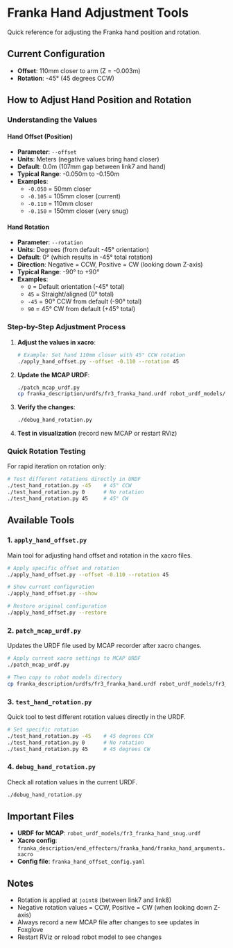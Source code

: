 # Franka Hand Adjustment Tools

Quick reference for adjusting the Franka hand position and rotation.

## Current Configuration
- **Offset**: 110mm closer to arm (Z = -0.003m)
- **Rotation**: -45° (45 degrees CCW)

## How to Adjust Hand Position and Rotation

### Understanding the Values

#### Hand Offset (Position)
- **Parameter**: `--offset` 
- **Units**: Meters (negative values bring hand closer)
- **Default**: 0.0m (107mm gap between link7 and hand)
- **Typical Range**: -0.050m to -0.150m
- **Examples**:
  - `-0.050` = 50mm closer
  - `-0.105` = 105mm closer (current)
  - `-0.110` = 110mm closer
  - `-0.150` = 150mm closer (very snug)

#### Hand Rotation
- **Parameter**: `--rotation`
- **Units**: Degrees (from default -45° orientation)
- **Default**: 0° (which results in -45° total rotation)
- **Direction**: Negative = CCW, Positive = CW (looking down Z-axis)
- **Typical Range**: -90° to +90°
- **Examples**:
  - `0` = Default orientation (-45° total)
  - `45` = Straight/aligned (0° total) 
  - `-45` = 90° CCW from default (-90° total)
  - `90` = 45° CW from default (+45° total)

### Step-by-Step Adjustment Process

1. **Adjust the values in xacro**:
   ```bash
   # Example: Set hand 110mm closer with 45° CCW rotation
   ./apply_hand_offset.py --offset -0.110 --rotation 45
   ```

2. **Update the MCAP URDF**:
   ```bash
   ./patch_mcap_urdf.py
   cp franka_description/urdfs/fr3_franka_hand.urdf robot_urdf_models/fr3_franka_hand_snug.urdf
   ```

3. **Verify the changes**:
   ```bash
   ./debug_hand_rotation.py
   ```

4. **Test in visualization** (record new MCAP or restart RViz)

### Quick Rotation Testing

For rapid iteration on rotation only:
```bash
# Test different rotations directly in URDF
./test_hand_rotation.py -45    # 45° CCW
./test_hand_rotation.py 0      # No rotation  
./test_hand_rotation.py 45     # 45° CW
```

## Available Tools

### 1. `apply_hand_offset.py`
Main tool for adjusting hand offset and rotation in the xacro files.

```bash
# Apply specific offset and rotation
./apply_hand_offset.py --offset -0.110 --rotation 45

# Show current configuration
./apply_hand_offset.py --show

# Restore original configuration
./apply_hand_offset.py --restore
```

### 2. `patch_mcap_urdf.py`
Updates the URDF file used by MCAP recorder after xacro changes.

```bash
# Apply current xacro settings to MCAP URDF
./patch_mcap_urdf.py

# Then copy to robot models directory
cp franka_description/urdfs/fr3_franka_hand.urdf robot_urdf_models/fr3_franka_hand_snug.urdf
```

### 3. `test_hand_rotation.py`
Quick tool to test different rotation values directly in the URDF.

```bash
# Set specific rotation
./test_hand_rotation.py -45    # 45 degrees CCW
./test_hand_rotation.py 0      # No rotation
./test_hand_rotation.py 45     # 45 degrees CW
```

### 4. `debug_hand_rotation.py`
Check all rotation values in the current URDF.

```bash
./debug_hand_rotation.py
```

## Important Files

- **URDF for MCAP**: `robot_urdf_models/fr3_franka_hand_snug.urdf`
- **Xacro config**: `franka_description/end_effectors/franka_hand/franka_hand_arguments.xacro`
- **Config file**: `franka_hand_offset_config.yaml`

## Notes

- Rotation is applied at `joint8` (between link7 and link8)
- Negative rotation values = CCW, Positive = CW (when looking down Z-axis)
- Always record a new MCAP file after changes to see updates in Foxglove
- Restart RViz or reload robot model to see changes 